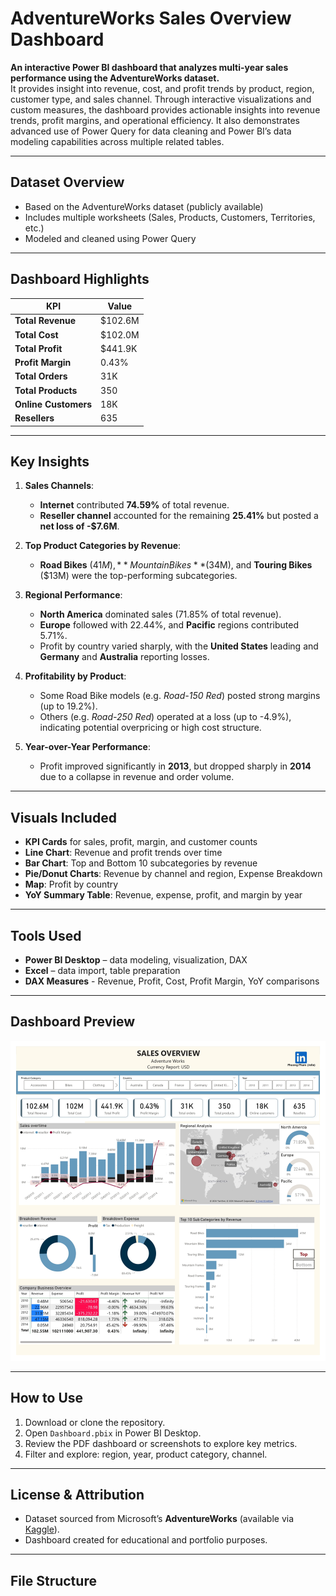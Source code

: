 # AdventureWorks Sales Overview Dashboard

**An interactive Power BI dashboard that analyzes multi-year sales performance using the AdventureWorks dataset.**  
It provides insight into revenue, cost, and profit trends by product, region, customer type, and sales channel.
Through interactive visualizations and custom measures, the dashboard provides actionable insights into revenue trends, profit margins, and operational efficiency. It also demonstrates advanced use of Power Query for data cleaning and Power BI’s data modeling capabilities across multiple related tables.

---
## Dataset Overview
- Based on the AdventureWorks dataset (publicly available)
- Includes multiple worksheets (Sales, Products, Customers, Territories, etc.)
- Modeled and cleaned using Power Query
  
---

## Dashboard Highlights

| KPI                        | Value        |
|----------------------------|--------------|
| **Total Revenue**          | $102.6M      |
| **Total Cost**             | $102.0M      |
| **Total Profit**           | $441.9K      |
| **Profit Margin**          | 0.43%        |
| **Total Orders**           | 31K          |
| **Total Products**         | 350          |
| **Online Customers**       | 18K          |
| **Resellers**              | 635          |

---

## Key Insights

1. **Sales Channels**:
   - **Internet** contributed **74.59%** of total revenue.
   - **Reseller channel** accounted for the remaining **25.41%** but posted a **net loss of -$7.6M**.

2. **Top Product Categories by Revenue**:
   - **Road Bikes** ($41M), **Mountain Bikes** ($34M), and **Touring Bikes** ($13M) were the top-performing subcategories.

3. **Regional Performance**:
   - **North America** dominated sales (71.85% of total revenue).
   - **Europe** followed with 22.44%, and **Pacific** regions contributed 5.71%.
   - Profit by country varied sharply, with the **United States** leading and **Germany** and **Australia** reporting losses.

4. **Profitability by Product**:
   - Some Road Bike models (e.g. *Road-150 Red*) posted strong margins (up to 19.2%).
   - Others (e.g. *Road-250 Red*) operated at a loss (up to -4.9%), indicating potential overpricing or high cost structure.

5. **Year-over-Year Performance**:
   - Profit improved significantly in **2013**, but dropped sharply in **2014** due to a collapse in revenue and order volume.

---

## Visuals Included

- **KPI Cards** for sales, profit, margin, and customer counts
- **Line Chart**: Revenue and profit trends over time
- **Bar Chart**: Top and Bottom 10 subcategories by revenue
- **Pie/Donut Charts**: Revenue by channel and region, Expense Breakdown
- **Map**: Profit by country
- **YoY Summary Table**: Revenue, expense, profit, and margin by year

---

## Tools Used

- **Power BI Desktop** – data modeling, visualization, DAX
- **Excel** – data import, table preparation
- **DAX Measures** - Revenue, Profit, Cost, Profit Margin, YoY comparisons

---

## Dashboard Preview

![image alt](https://github.com/hoaiphuongpham/sales-overview-analysis/blob/51fd0bb2fd1fdc8c445f2a0e0721ed23571204bb/Screenshot_page01.jpg)

---

## How to Use

1. Download or clone the repository.
2. Open `Dashboard.pbix` in Power BI Desktop.
3. Review the PDF dashboard or screenshots to explore key metrics.
4. Filter and explore: region, year, product category, channel.

---

## License & Attribution

- Dataset sourced from Microsoft’s **AdventureWorks** (available via [Kaggle](https://www.kaggle.com/datasets/algorismus/adventure-works-in-excel-tables)).
- Dashboard created for educational and portfolio purposes.

---

## File Structure

